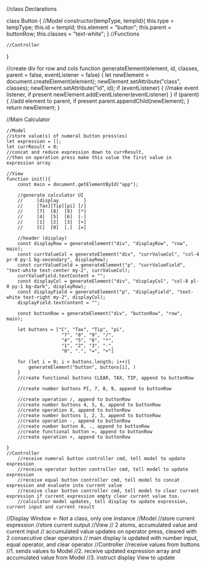//class Declarations

class Button {
    //Model
    constructor(tempType, tempId){
        this.type = tempType;
        this.id = tempId;
        this.element = "button";
        this.parent = buttonRow;
        this.classes = "text-white";
    }
    //Functions 

    //Controller
}          

    
//create div for row and cols
function generateElement(element, id, classes, parent = false, eventListener = false) {
    let newElement = document.createElement(element);
    newElement.setAttribute("class", classes);
    newElement.setAttribute("id", id);
    if (eventListener) {
        //make event listener, if present
        newElement.addEventListener(eventListener)
    }
    if (parent) {
        //add element to parent, if present
        parent.appendChild(newElement);
    }
    return newElement;
}

//Main Calculator

    //Model
    //store value(s) of numeral button press(es)
    let expression = [];
    let currResult = 0;
    //concat and reduce expression down to currResult, 
    //then on operation press make this value the first value in expression array

    //View
    function init(){
        const main = document.getElementById("app");
        
        //generate calculator UI
        //     [display         ]
        //     [Tax][Tip][pi] [/]
        //     [7]  [8]  [9]  [*]
        //     [4]  [5]  [6]  [-]
        //     [1]  [2]  [3]  [+]
        //     [C]  [0]  [.]  [=]  
        
        //header (display)
        const displayRow = generateElement("div", "displayRow", "row", main);
        const currValueCol = generateElement("div", "currValueCol", "col-4 pr-0 py-1 bg-secondary", displayRow);
        const currValueField = generateElement("p", "currValueField", "text-white text-center my-2", currValueCol);
        currValueField.textContent = "";
        const displayCol = generateElement("div", "displayCol", "col-8 pl-0 py-1 bg-dark", displayRow);
        const displayField = generateElement("p", "displayField", "text-white text-right my-2", displayCol);
        displayField.textContent = "";

        const buttonRow = generateElement("div", "buttonRow", "row", main);

        let buttons = ["C", "Tax", "Tip", "pi", 
                        "7", "8", "9", "/", 
                        "4", "5", "6", "*", 
                        "1", "2", "3", "-", 
                        "0", ".", "=", "+"]

        for (let i = 0; i < buttons.length; i++){
            generateElement("button", buttons[i], )
        }
        //create functional buttons CLEAR, TAX, TIP, append to buttonRow
        
        //create number buttons PI, 7, 8, 9, append to buttonRow

        //create operation /, append to buttonRow
        //create number buttons 4, 5, 6, append to buttonRow
        //create operation X, append to buttonRow
        //create number buttons 1, 2, 3, append to buttonRow
        //create operation -, append to buttonRow
        //create number button 0, ., append to buttonRow
        //create functional button =, append to buttonRow
        //create operation +, append to buttonRow

    } 
    //Controller
        //receive numeral button controller cmd, tell model to update expression 
        //receive operator button controller cmd, tell model to update expression
        //receive equal button controller cmd, tell model to concat expression and evaluate into current value
        //receive clear button controller cmd, tell model to clear current expression if current expression empty clear current value too.
        //calculator model updates, tell display to update expression, current input and current result

//Display Window <- Not a class, only one instance
    //Model
        //store current expression
        //store current output
    //View
        // 2 atoms, accumulated value and current input
        // accumulated value updates on operator press, cleared with 2 consecutive clear operators
        // main display is updated with number input, equal operator, and clear operator
    //Controller
        //receive values from buttons
        //1. sends values to Model
        //2. receive updated expression array and accumulated value from Model
        //3. instruct display View to update

